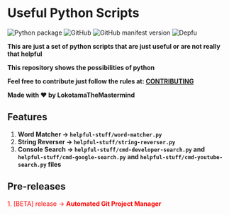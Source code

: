 # Useful Python Scripts

![Python package](https://github.com/LokotamaTheMastermind/useful-python-scripts/workflows/Python%20package/badge.svg?branch=master) ![GitHub](https://img.shields.io/github/license/LokotamaTheMastermind/useful-python-scripts?style=flat-square) ![GitHub manifest version](https://img.shields.io/github/manifest-json/v/LokotamaTheMastermind/useful-python-scripts?style=flat-square) ![Depfu](https://img.shields.io/depfu/LokotamaTheMastermind/useful-python-scripts)

**This are just a set of python scripts that are just useful or are not really that helpful**

**This repository shows the possibilities of python**

**Feel free to contribute just follow the rules at: [CONTRIBUTING](CONTRIBUTING.md)**

**Made with ♥ by LokotamaTheMastermind**

## Features

1. **Word Matcher -> `helpful-stuff/word-matcher.py`**
2. **String Reverser -> `helpful-stuff/string-reverser.py`**
3. **Console Search -> `helpful-stuff/cmd-developer-search.py` and `helpful-stuff/cmd-google-search.py` and `helpful-stuff/cmd-youtube-search.py` files**

## Pre-releases
<div style="color: red;">1. [BETA] release -> <span><strong>Automated Git Project Manager</strong></span></div>
